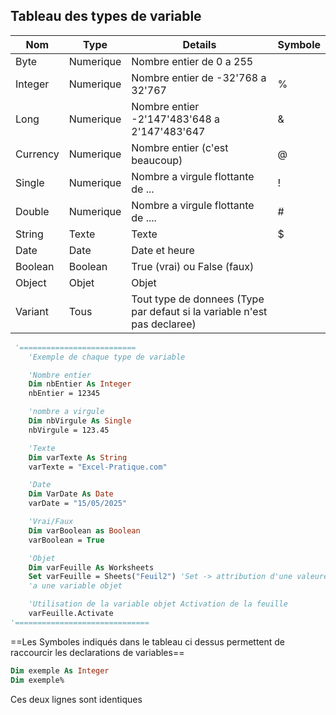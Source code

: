 ## Tableau des types de variable

| **Nom**  | **Type**  | **Details**                                                              | **Symbole** |
| -------- | --------- | ------------------------------------------------------------------------ | ----------- |
| Byte     | Numerique | Nombre entier de 0 a 255                                                 |             |
| Integer  | Numerique | Nombre entier de -32'768 a 32'767                                        | %           |
| Long     | Numerique | Nombre entier -2'147'483'648 a 2'147'483'647                             | &           |
| Currency | Numerique | Nombre entier (c'est beaucoup)                                           | @           |
| Single   | Numerique | Nombre a virgule flottante de ...                                        | !           |
| Double   | Numerique | Nombre a virgule flottante de ....                                       | #           |
| String   | Texte     | Texte                                                                    | $           |
| Date     | Date      | Date et heure                                                            |             |
| Boolean  | Boolean   | True (vrai) ou False (faux)                                              |             |
| Object   | Objet     | Objet                                                                    |             |
| Variant  | Tous      | Tout type de donnees (Type par defaut si la variable n'est pas declaree) |             |

```vb
 '==========================
    'Exemple de chaque type de variable

    'Nombre entier
    Dim nbEntier As Integer
    nbEntier = 12345

    'nombre a virgule
    Dim nbVirgule As Single
    nbVirgule = 123.45

    'Texte
    Dim varTexte As String
    varTexte = "Excel-Pratique.com"

    'Date
    Dim VarDate As Date
    varDate = "15/05/2025"

    'Vrai/Faux
    Dim varBoolean as Boolean
    varBoolean = True

    'Objet
    Dim varFeuille As Worksheets
    Set varFeuille = Sheets("Feuil2") 'Set -> attribution d'une valeure
    'a une variable objet

    'Utilisation de la variable objet Activation de la feuille
    varFeuille.Activate
'==============================
```

==Les Symboles indiqués dans le tableau ci dessus permettent de raccourcir les declarations de variables==

```vb
Dim exemple As Integer
Dim exemple%
```

Ces deux lignes sont identiques